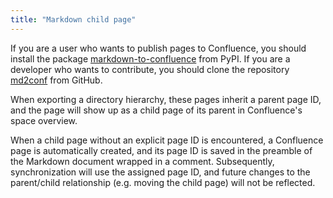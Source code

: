 ```yaml
---
title: "Markdown child page"
---
```


<!-- confluence-page-id: 1933338 -->
<!-- confluence-space-key: ~hunyadi -->

If you are a user who wants to publish pages to Confluence, you should install the package [markdown-to-confluence](https://pypi.org/project/markdown-to-confluence/) from PyPI. If you are a developer who wants to contribute, you should clone the repository [md2conf](https://github.com/hunyadi/md2conf) from GitHub.

When exporting a directory hierarchy, these pages inherit a parent page ID, and the page will show up as a child page of its parent in Confluence's space overview.

When a child page without an explicit page ID is encountered, a Confluence page is automatically created, and its page ID is saved in the preamble of the Markdown document wrapped in a comment. Subsequently, synchronization will use the assigned page ID, and future changes to the parent/child relationship (e.g. moving the child page) will not be reflected.
